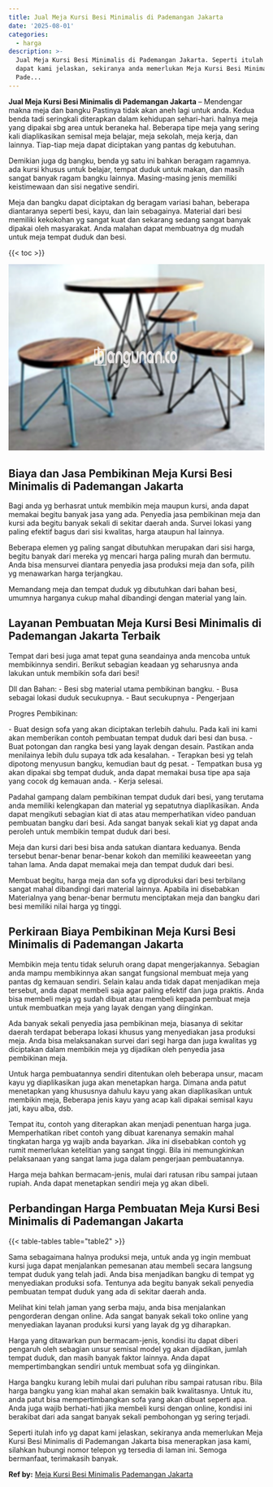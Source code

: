 ```yaml
---
title: Jual Meja Kursi Besi Minimalis di Pademangan Jakarta
date: '2025-08-01'
categories:
  - harga
description: >-
  Jual Meja Kursi Besi Minimalis di Pademangan Jakarta. Seperti itulah info yg
  dapat kami jelaskan, sekiranya anda memerlukan Meja Kursi Besi Minimalis di
  Pade...
---
```


**Jual Meja Kursi Besi Minimalis di Pademangan Jakarta** – Mendengar makna meja dan bangku Pastinya tidak akan aneh lagi untuk anda. Kedua benda tadi seringkali diterapkan dalam kehidupan sehari-hari. halnya meja yang dipakai sbg area untuk beraneka hal. Beberapa tipe meja yang sering kali diaplikasikan semisal meja belajar, meja sekolah, meja kerja, dan lainnya. Tiap-tiap meja dapat diciptakan yang pantas dg kebutuhan.

Demikian juga dg bangku, benda yg satu ini bahkan beragam ragamnya. ada kursi khusus untuk belajar, tempat duduk untuk makan, dan masih sangat banyak ragam bangku lainnya. Masing-masing jenis memiliki keistimewaan dan sisi negative sendiri.

Meja dan bangku dapat diciptakan dg beragam variasi bahan, beberapa diantaranya seperti besi, kayu, dan lain sebagainya. Material dari besi memiliki kekokohan yg sangat kuat dan sekarang sedang sangat banyak dipakai oleh masyarakat. Anda malahan dapat membuatnya dg mudah untuk meja tempat duduk dan besi.

{{< toc >}}

![Jual Meja Kursi Besi Minimalis di Pademangan Jakarta](/images/jual-meja-besi-murah16.png)

## Biaya dan Jasa Pembikinan Meja Kursi Besi Minimalis di Pademangan Jakarta

Bagi anda yg berhasrat untuk membikin meja maupun kursi, anda dapat memakai begitu banyak jasa yang ada. Penyedia jasa pembikinan meja dan kursi ada begitu banyak sekali di sekitar daerah anda. Survei lokasi yang paling efektif bagus dari sisi kwalitas, harga ataupun hal lainnya.

Beberapa elemen yg paling sangat dibutuhkan merupakan dari sisi harga, begitu banyak dari mereka yg mencari harga paling murah dan bermutu. Anda bisa mensurvei diantara penyedia jasa produksi meja dan sofa, pilih yg menawarkan harga terjangkau.

Memandang meja dan tempat duduk yg dibutuhkan dari bahan besi, umumnya harganya cukup mahal dibandingi dengan material yang lain.

## Layanan Pembuatan Meja Kursi Besi Minimalis di Pademangan Jakarta Terbaik

Tempat dari besi juga amat tepat guna seandainya anda mencoba untuk membikinnya sendiri. Berikut sebagian keadaan yg seharusnya anda lakukan untuk membikin sofa dari besi!

Dll dan Bahan: - Besi sbg material utama pembikinan bangku. - Busa sebagai lokasi duduk secukupnya. - Baut secukupnya - Pengerjaan

Progres Pembikinan:

\- Buat design sofa yang akan diciptakan terlebih dahulu. Pada kali ini kami akan memberikan contoh pembuatan tempat duduk dari besi dan busa. - Buat potongan dan rangka besi yang layak dengan desain. Pastikan anda menilainya lebih dulu supaya tdk ada kesalahan. - Terapkan besi yg telah dipotong menyusun bangku, kemudian baut dg pesat. - Tempatkan busa yg akan dipakai sbg tempat duduk, anda dapat memakai busa tipe apa saja yang cocok dg kemauan anda. - Kerja selesai.

Padahal gampang dalam pembikinan tempat duduk dari besi, yang terutama anda memiliki kelengkapan dan material yg sepatutnya diaplikasikan. Anda dapat mengikuti sebagian kiat di atas atau memperhatikan video panduan pembuatan bangku dari besi. Ada sangat banyak sekali kiat yg dapat anda peroleh untuk membikin tempat duduk dari besi.

Meja dan kursi dari besi bisa anda satukan diantara keduanya. Benda tersebut benar-benar benar-benar kokoh dan memiliki keaweeetan yang tahan lama. Anda dapat memakai meja dan tempat duduk dari besi.

Membuat begitu, harga meja dan sofa yg diproduksi dari besi terbilang sangat mahal dibandingi dari material lainnya. Apabila ini disebabkan Materialnya yang benar-benar bermutu menciptakan meja dan bangku dari besi memiliki nilai harga yg tinggi.

## Perkiraan Biaya Pembikinan Meja Kursi Besi Minimalis di Pademangan Jakarta

Membikin meja tentu tidak seluruh orang dapat mengerjakannya. Sebagian anda mampu membikinnya akan sangat fungsional membuat meja yang pantas dg kemauan sendiri. Selain kalau anda tidak dapat menjadikan meja tersebut, anda dapat membeli saja agar paling efektif dan juga praktis. Anda bisa membeli meja yg sudah dibuat atau membeli kepada pembuat meja untuk membuatkan meja yang layak dengan yang diinginkan.

Ada banyak sekali penyedia jasa pembikinan meja, biasanya di sekitar daerah terdapat beberapa lokasi khusus yang menyediakan jasa produksi meja. Anda bisa melaksanakan survei dari segi harga dan juga kwalitas yg diciptakan dalam membikin meja yg dijadikan oleh penyedia jasa pembikinan meja.

Untuk harga pembuatannya sendiri ditentukan oleh beberapa unsur, macam kayu yg diaplikasikan juga akan menetapkan harga. Dimana anda patut menetapkan yang khususnya dahulu kayu yang akan diaplikasikan untuk membikin meja, Beberapa jenis kayu yang acap kali dipakai semisal kayu jati, kayu alba, dsb.

Tempat itu, contoh yang diterapkan akan menjadi penentuan harga juga. Memperhatikan ribet contoh yang dibuat karenanya semakin mahal tingkatan harga yg wajib anda bayarkan. Jika ini disebabkan contoh yg rumit memerlukan ketelitian yang sangat tinggi. Bila ini memungkinkan pelaksanaan yang sangat lama juga dalam pengerjaan pembuatannya.

Harga meja bahkan bermacam-jenis, mulai dari ratusan ribu sampai jutaan rupiah. Anda dapat menetapkan sendiri meja yg akan dibeli.

## Perbandingan Harga Pembuatan Meja Kursi Besi Minimalis di Pademangan Jakarta

{{< table-tables table="table2" >}}

Sama sebagaimana halnya produksi meja, untuk anda yg ingin membuat kursi juga dapat menjalankan pemesanan atau membeli secara langsung tempat duduk yang telah jadi. Anda bisa menjadikan bangku di tempat yg menyediakan produksi sofa. Tentunya ada begitu banyak sekali penyedia pembuatan tempat duduk yang ada di sekitar daerah anda.

Melihat kini telah jaman yang serba maju, anda bisa menjalankan pengorderan dengan online. Ada sangat banyak sekali toko online yang menyediakan layanan produksi kursi yang layak dg yg diharapkan.

Harga yang ditawarkan pun bermacam-jenis, kondisi itu dapat diberi pengaruh oleh sebagian unsur semisal model yg akan dijadikan, jumlah tempat duduk, dan masih banyak faktor lainnya. Anda dapat mempertimbangkan sendiri untuk membuat sofa yg diinginkan.

Harga bangku kurang lebih mulai dari puluhan ribu sampai ratusan ribu. Bila harga bangku yang kian mahal akan semakin baik kwalitasnya. Untuk itu, anda patut bisa mempertimbangkan sofa yang akan dibuat seperti apa. Anda juga wajib berhati-hati jika membeli kursi dengan online, kondisi ini berakibat dari ada sangat banyak sekali pembohongan yg sering terjadi.

Seperti itulah info yg dapat kami jelaskan, sekiranya anda memerlukan Meja Kursi Besi Minimalis di Pademangan Jakarta bisa menerapkan jasa kami, silahkan hubungi nomor telepon yg tersedia di laman ini. Semoga bermanfaat, terimakasih banyak.

**Ref by:** [Meja Kursi Besi Minimalis Pademangan Jakarta](https://id.wikipedia.org/wiki/Meja)
